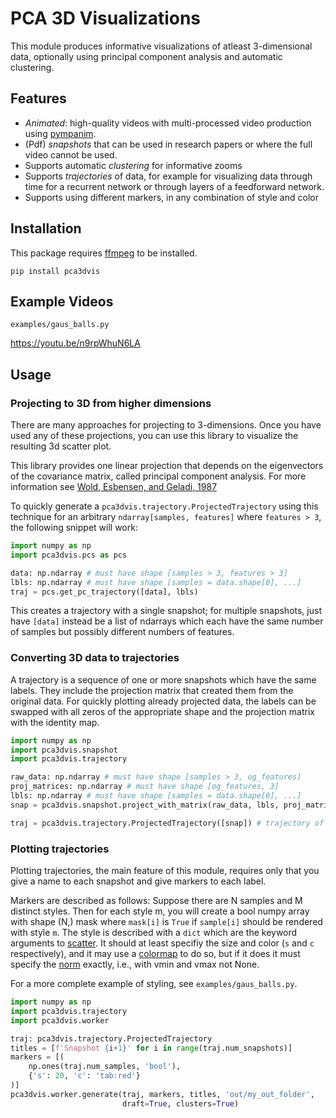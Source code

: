 # PCA 3D Visualizations

This module produces informative visualizations of atleast 3-dimensional data,
optionally using principal component analysis and automatic clustering.

## Features

- *Animated*: high-quality videos with multi-processed video production using
[pympanim](https://github.com/Tjstretchalot/pympanim).
- (Pdf) *snapshots* that can be used in research papers or where the full video
cannot be used.
- Supports automatic *clustering* for informative zooms
- Supports *trajectories* of data, for example for visualizing data through
time for a recurrent network or through layers of a feedforward network.
- Supports using different markers, in any combination of style and color

## Installation

This package requires [ffmpeg](https://ffmpeg.org/) to be installed.

`pip install pca3dvis`

## Example Videos

`examples/gaus_balls.py`

https://youtu.be/n9rpWhuN6LA

## Usage

### Projecting to 3D from higher dimensions

There are many approaches for projecting to 3-dimensions. Once you have used
any of these projections, you can use this library to visualize the resulting
3d scatter plot.

This library provides one linear projection that depends on the eigenvectors
of the covariance matrix, called principal component analysis. For more
information see
[Wold, Esbensen, and Geladi, 1987](https://www.sciencedirect.com/science/article/pii/0169743987800849)

To quickly generate a `pca3dvis.trajectory.ProjectedTrajectory` using this
technique for an arbitrary `ndarray[samples, features]` where `features > 3`,
the following snippet will work:

```py
import numpy as np
import pca3dvis.pcs as pcs

data: np.ndarray # must have shape [samples > 3, features > 3]
lbls: np.ndarray # must have shape [samples = data.shape[0], ...]
traj = pcs.get_pc_trajectory([data], lbls)
```

This creates a trajectory with a single snapshot; for multiple snapshots, just
have `[data]` instead be a list of ndarrays which each have the same number of
samples but possibly different numbers of features.

### Converting 3D data to trajectories

A trajectory is a sequence of one or more snapshots which have the same labels.
They include the projection matrix that created them from the original data.
For quickly plotting already projected data, the labels can be swapped with all
zeros of the appropriate shape and the projection matrix with the identity map.

```py
import numpy as np
import pca3dvis.snapshot
import pca3dvis.trajectory

raw_data: np.ndarray # must have shape [samples > 3, og_features]
proj_matrices: np.ndarray # must have shape [og_features, 3]
lbls: np.ndarray # must have shape [samples = data.shape[0], ...]
snap = pca3dvis.snapshot.project_with_matrix(raw_data, lbls, proj_matrices)

traj = pca3dvis.trajectory.ProjectedTrajectory([snap]) # trajectory of one snap
```

### Plotting trajectories

Plotting trajectories, the main feature of this module, requires only that you
give a name to each snapshot and give markers to each label.

Markers are described as follows: Suppose there are N samples and M distinct
styles. Then for each style m, you will create a bool numpy array with shape
(N,) mask where `mask[i]` is `True` if `sample[i]` should be rendered with
style `m`. The style is described with a `dict` which are the keyword arguments
to [scatter](https://matplotlib.org/3.1.1/api/_as_gen/matplotlib.axes.Axes.scatter.html#matplotlib.axes.Axes.scatter).
It should at least specifiy the size and color (`s` and `c` respectively), and
it may use a [colormap](https://matplotlib.org/3.1.0/tutorials/colors/colormaps.html)
to do so, but if it does it must specify the [norm](https://matplotlib.org/3.1.1/tutorials/colors/colormapnorms.html)
exactly, i.e., with vmin and vmax not None.

For a more complete example of styling, see `examples/gaus_balls.py`.

```py
import numpy as np
import pca3dvis.trajectory
import pca3dvis.worker

traj: pca3dvis.trajectory.ProjectedTrajectory
titles = [f'Snapshot {i+1}' for i in range(traj.num_snapshots)]
markers = [(
    np.ones(traj.num_samples, 'bool'),
    {'s': 20, 'c': 'tab:red'}
)]
pca3dvis.worker.generate(traj, markers, titles, 'out/my_out_folder',
                         draft=True, clusters=True)
```
